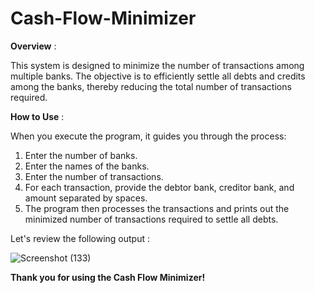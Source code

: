 # Cash-Flow-Minimizer
**Overview** :

This system is designed to minimize the number of transactions among multiple banks. The objective is to efficiently settle all debts and credits among the banks, thereby reducing the total number of transactions required.


**How to Use** :

When you execute the program, it guides you through the process:
1. Enter the number of banks.
2. Enter the names of the banks.
3. Enter the number of transactions.
4. For each transaction, provide the debtor bank, creditor bank, and amount separated by spaces.
5. The program then processes the transactions and prints out the minimized number of transactions required to settle all debts.

Let's review the following output :

![Screenshot (133)](https://github.com/HIMANSHIWANJARI/Cash-Flow-Minimizer/assets/126982834/e5c4bf2e-038f-40a3-add1-7bdff5770ec5)


**Thank you for using the Cash Flow Minimizer!**
